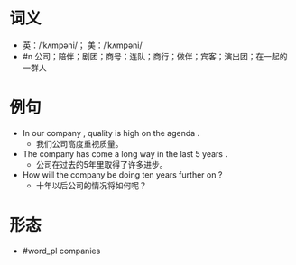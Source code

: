 # 词义
- 英：/ˈkʌmpəni/； 美：/ˈkʌmpəni/
- #n 公司；陪伴；剧团；商号；连队；商行；做伴；宾客；演出团；在一起的一群人
# 例句
- In our company , quality is high on the agenda .
	- 我们公司高度重视质量。
- The company has come a long way in the last 5 years .
	- 公司在过去的5年里取得了许多进步。
- How will the company be doing ten years further on ?
	- 十年以后公司的情况将如何呢？
# 形态
- #word_pl companies

